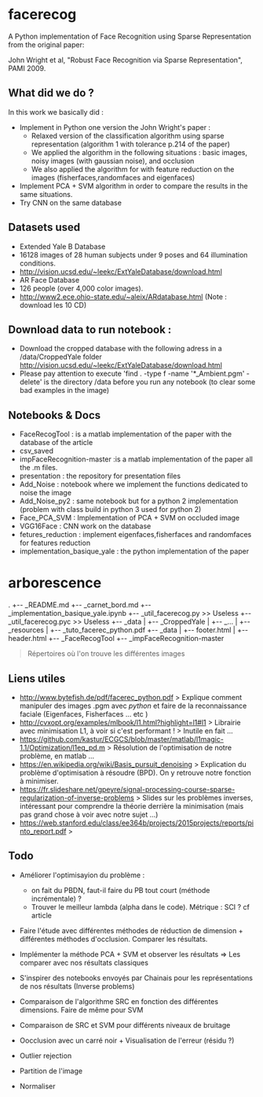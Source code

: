 # facerecog
A Python implementation of Face Recognition using Sparse Representation from the original paper:

John Wright et al, "Robust Face Recognition via Sparse Representation", PAMI 2009.

## What did we do ?

In this work we basically did :
* Implement in Python one version the John Wright's paper : 
	* Relaxed version of the classification algorithm using sparse representation (algorithm 1 with tolerance p.214 of the paper)
	* We applied the algorithm in the following situations : basic images, noisy images (with gaussian noise), and occlusion
	* We also applied the algorithm for with feature reduction on the images (fisherfaces,randomfaces and eigenfaces)
* Implement PCA + SVM algorithm in order to compare the results in the same situations.
* Try CNN on the same database


## Datasets used

* Extended Yale B Database
 * 16128 images of 28 human subjects under 9 poses and 64 illumination conditions.
 * http://vision.ucsd.edu/~leekc/ExtYaleDatabase/download.html
* AR Face Database
 * 126 people (over 4,000 color images).
 * http://www2.ece.ohio-state.edu/~aleix/ARdatabase.html (Note : download les 10 CD)

 ## Download data to run notebook :

* Download the cropped database with the following adress in a /data/CroppedYale folder http://vision.ucsd.edu/~leekc/ExtYaleDatabase/download.html
* Please pay attention to execute 'find . -type f -name '*_Ambient.pgm' -delete' is the directory /data before you run any notebook (to clear some bad examples in the image)

## Notebooks & Docs

* FaceRecogTool : is a matlab implementation of the paper with the database of the article
* csv_saved 
* impFaceRecognition-master :is a matlab implementation of the paper all the .m files.
* presentation : the repository for presentation files
* Add_Noise : notebook where we implement the functions dedicated to noise the image
* Add_Noise_py2 : same notebook but for a python 2 implementation (problem with class build in python 3 used for python 2)
* Face_PCA_SVM : Implementation of PCA + SVM on occluded image
* VGG16Face : CNN work on the database
* fetures_reduction : implement eigenfaces,fisherfaces and randomfaces for features reduction
* implementation_basique_yale : the python implementation of the paper


# arborescence

.
+-- _README.md
+-- _carnet_bord.md
+-- _implementation_basique_yale.ipynb
+-- _util_facerecog.py >> Useless
+-- _util_facerecog.pyc >> Useless
+-- _data
|   +-- _CroppedYale
|       +-- _...
|   +-- _resources
|       +-- _tuto_facerec_python.pdf
+-- _data
|   +-- footer.html
|   +-- header.html
+-- _FaceRecogTool
+-- _impFaceRecognition-master

> Répertoires où l'on trouve les différentes images

## Liens utiles

* http://www.bytefish.de/pdf/facerec_python.pdf > Explique comment manipuler des images .pgm avec *python* et faire de la reconnaissance faciale (Eigenfaces, Fisherfaces ... etc )
* http://cvxopt.org/examples/mlbook/l1.html?highlight=l1#l1 > Librairie avec minimisation L1, à voir si c'est performant ! > Inutile en fait ...
* https://github.com/kastur/ECGCS/blob/master/matlab/l1magic-1.1/Optimization/l1eq_pd.m > Résolution de l'optimisation de notre problème, en matlab ...
* https://en.wikipedia.org/wiki/Basis_pursuit_denoising > Explication du problème d'optimisation à résoudre (BPD). On y retrouve notre fonction à minimiser.
* https://fr.slideshare.net/gpeyre/signal-processing-course-sparse-regularization-of-inverse-problems > Slides sur les problèmes inverses, intéressant pour comprendre la théorie derrière la minimisation (mais pas grand chose à voir avec notre sujet ...)
* https://web.stanford.edu/class/ee364b/projects/2015projects/reports/pinto_report.pdf > 

## Todo

* Améliorer l'optimisayion du problème : 
  * on fait du PBDN, faut-il faire du PB tout court (méthode incrémentale) ?
  * Trouver le meilleur lambda (alpha dans le code). Métrique : SCI ? cf article
* Faire l'étude avec différentes méthodes de réduction de dimension + différentes méthodes d'occlusion. Comparer les résultats.
* Implémenter la méthode PCA + SVM et observer les résultats => Les comparer avec nos résultats classiques
* S'inspirer des notebooks envoyés par Chainais pour les représentations de nos résultats (Inverse problems)


* Comparaison de l'algorithme SRC en fonction des différentes dimensions. Faire de même pour SVM
* Comparaison de SRC et SVM pour différents niveaux de bruitage
* Oocclusion avec un carré noir + Visualisation de l'erreur (résidu ?)
* Outlier rejection
* Partition de l'image
* Normaliser